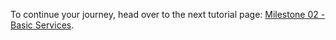 





To continue your journey, head over to the next tutorial page: [Milestone 02 - Basic Services](./MILESTONE_02-Basic-services.md).